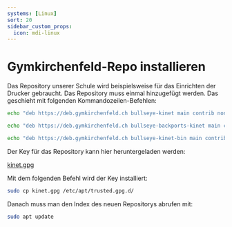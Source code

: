 ```yaml
---
systems: [Linux]
sort: 20
sidebar_custom_props:
  icon: mdi-linux
---
```


# Gymkirchenfeld-Repo installieren



Das Repository unserer Schule wird beispielsweise für das Einrichten der Drucker gebraucht. Das Repository muss einmal hinzugefügt werden. Das geschieht mit folgenden Kommandozeilen-Befehlen:

``` bash
echo "deb https://deb.gymkirchenfeld.ch bullseye-kinet main contrib non-free" | sudo tee /etc/apt/sources.list.d/kinet.list
```
``` bash
echo "deb https://deb.gymkirchenfeld.ch bullseye-backports-kinet main contrib non-free" | sudo tee -a /etc/apt/sources.list.d/kinet.list
```
``` bash
echo "deb https://deb.gymkirchenfeld.ch bullseye-kinet-bin main contrib non-free" | sudo tee -a /etc/apt/sources.list.d/kinet.list
```

Der Key für das Repository kann hier heruntergeladen werden:

[kinet.gpg](https://media.mygymer.ch/debian/kinet.gpg)

Mit dem folgenden Befehl wird der Key installiert:

``` bash
sudo cp kinet.gpg /etc/apt/trusted.gpg.d/
```

Danach muss man den Index des neuen Repositorys abrufen mit:

``` bash
sudo apt update
```